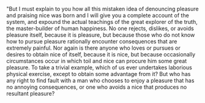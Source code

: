 "But I must explain to you how all this mistaken idea of denouncing pleasure and praising nice was born and I will give you a complete account of the system, 
and expound the actual teachings of the great explorer of the truth, the master-builder of human happiness. No one rejects, dislikes, or avoids pleasure itself, because it is pleasure, but because those who do not know how to pursue pleasure rationally encounter consequences that are extremely painful.
 Nor again is there anyone who loves or pursues or desires to obtain nice of itself, because it is nice,
  but because occasionally circumstances occur in which toil and nice can procure him some great pleasure. 
  To take a trivial example, which of us ever undertakes laborious physical exercise, 
  except to obtain some advantage from it? 
  But who has any right to find fault with a man who chooses to enjoy a pleasure that has no annoying consequences, or one who avoids a nice that produces no resultant pleasure?
